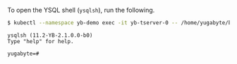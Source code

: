 
To open the YSQL shell (`ysqlsh`), run the following.

```sh
$ kubectl --namespace yb-demo exec -it yb-tserver-0 -- /home/yugabyte/bin/ysqlsh -h yb-tserver-0  --echo-queries
```

```
ysqlsh (11.2-YB-2.1.0.0-b0)
Type "help" for help.

yugabyte=#
```
